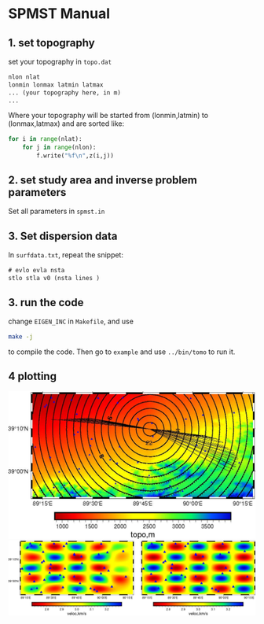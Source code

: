 # SPMST Manual
## 1. set topography
set your topography in `topo.dat`
``` shell
nlon nlat 
lonmin lonmax latmin latmax
... (your topography here, in m)
...
```
Where your topography will be started from (lonmin,latmin)  to (lonmax,latmax) and are sorted like:
```python
for i in range(nlat):
    for j in range(nlon):
        f.write("%f\n",z(i,j))
```

## 2. set study area and inverse problem parameters
Set all parameters in  `spmst.in`

## 3. Set dispersion data
In `surfdata.txt`, repeat the snippet:
```
# evlo evla nsta
stlo stla v0 (nsta lines )
```

## 3. run the code
change `EIGEN_INC` in `Makefile`, and use 
```bash
make -j
```
to compile the code. Then go to `example` and use `../bin/tomo` to run it.

## 4 plotting
![image](figure/out.jpg)
![image](figure/checkerboard.jpg)
